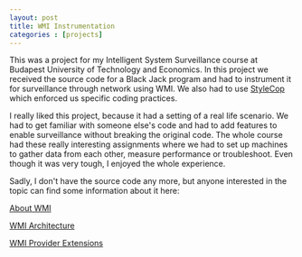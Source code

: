 ```yaml
---
layout: post
title: WMI Instrumentation
categories : [projects]
---
```


This was a project for my Intelligent System Surveillance course at Budapest University of Technology and Economics. In this project we received the source code for a Black Jack program and had to instrument it for surveillance through network using WMI. We also had to use [StyleCop](https://stylecop.codeplex.com/) which enforced us specific coding practices.

I really liked this project, because it had a setting of a real life scenario. We had to get familiar with someone else's code and had to add features to enable surveillance without breaking the original code. The whole course had these really interesting assignments where we had to set up machines to gather data from each other, measure performance or troubleshoot. Even though it was very tough, I enjoyed the whole experience.

Sadly, I don't have the source code any more, but anyone interested in the topic can find some information about it here:

[About WMI](http://msdn.microsoft.com/en-us/library/aa384642(v=vs.85).aspx)

[WMI Architecture](http://msdn.microsoft.com/en-US/enus/library/aa394553(VS.85).aspx)

[WMI Provider Extensions](http://msdn.microsoft.com/en-US/enus/library/bb404670.aspx)
